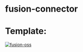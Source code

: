 # fusion-connector

# Template:
[![fusion-oss](https://circleci.com/gh/fusion-oss/fusion-connector.svg?style=shield)](https://app.circleci.com/pipelines/github/fusion-oss/fusion-connector?filter=all)

